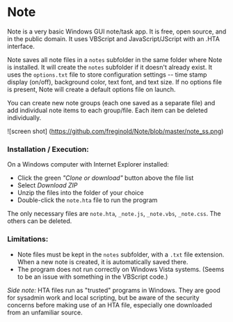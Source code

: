 # Note
Note is a very basic Windows GUI note/task app.  It is free, open source, and in the public domain.  It uses VBScript and JavaScript/JScript with an .HTA interface.

Note saves all note files in a `notes` subfolder in the same folder where Note is installed.  It will create the `notes` subfolder if it doesn't already exist.  It uses the `options.txt` file to store configuration settings -- time stamp display (on/off), background color, text font, and text size.  If no options file is present, Note will create a default options file on launch.

You can create new note groups (each one saved as a separate file) and add individual note items to each group/file.  Each item can be deleted individually.

![screen shot]
(https://github.com/freginold/Note/blob/master/note_ss.png)

### Installation / Execution:
On a Windows computer with Internet Explorer installed:
  - Click the green *"Clone or download"* button above the file list
  - Select *Download ZIP*
  - Unzip the files into the folder of your choice
  - Double-click the `note.hta` file to run the program

The only necessary files are `note.hta`, `_note.js`, `_note.vbs`, `_note.css`.  The others can be deleted.

### Limitations:
- Note files must be kept in the `notes` subfolder, with a `.txt` file extension.  When a new note is created, it is automatically saved there.
- The program does not run correctly on Windows Vista systems.  (Seems to be an issue with something in the VBScript code.)


*Side note:* HTA files run as "trusted" programs in Windows.  They are good for sysadmin work and local scripting, but be aware of the security concerns before making use of an HTA file, especially one downloaded from an unfamiliar source.
